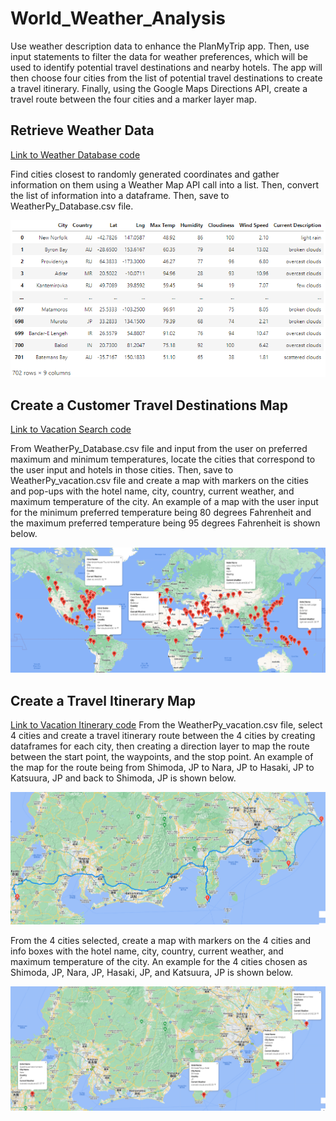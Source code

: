 # World_Weather_Analysis
Use weather description data to enhance the PlanMyTrip app. Then, use input statements to filter the data for weather preferences, which will be used to identify potential travel destinations and nearby hotels. The app will then choose four cities from the list of potential travel destinations to create a travel itinerary. Finally, using the Google Maps Directions API, create a travel route between the four cities and a marker layer map.

## Retrieve Weather Data
[Link to Weather Database code](./Weather_Database/Weather_Database.ipynb)

Find cities closest to randomly generated coordinates and gather information on them using a Weather Map API call into a list. Then, convert the list of information into a dataframe. Then, save to WeatherPy_Database.csv file.

![](./Weather_Database/WeatherDatabase.png)

## Create a Customer Travel Destinations Map
[Link to Vacation Search code](./Vacation_Search/Vacation_Search.ipynb)

From WeatherPy_Database.csv file and input from the user on preferred maximum and minimum temperatures, locate the cities that correspond to the user input and hotels in those cities. Then, save to WeatherPy_vacation.csv file and create a map with markers on the cities and pop-ups with the hotel name, city, country, current weather, and maximum temperature of the city. An example of a map with the user input for the minimum preferred temperature being 80 degrees Fahrenheit and the maximum preferred temperature being 95 degrees Fahrenheit is shown below.

![](./Vacation_Search/WeatherPy_vacation_map.png)

## Create a Travel Itinerary Map
[Link to Vacation Itinerary code](./Vacation_Itinerary/Vacation_Itinerary.ipynb)
From the WeatherPy_vacation.csv file, select 4 cities and create a travel itinerary route between the 4 cities by creating dataframes for each city, then creating a direction layer to map the route between the start point, the waypoints, and the stop point. An example of the map for the route being from Shimoda, JP to Nara, JP to Hasaki, JP to Katsuura, JP and back to Shimoda, JP is shown below.

![](./Vacation_Itinerary/WeatherPy_travel.png)

From the 4 cities selected, create a map with markers on the 4 cities and info boxes with the hotel name, city, country, current weather, and maximum temperature of the city. An example for the 4 cities chosen as Shimoda, JP, Nara, JP, Hasaki, JP, and Katsuura, JP is shown below.

![](./Vacation_Itinerary/WeatherPy_travel_map_markers.png)
